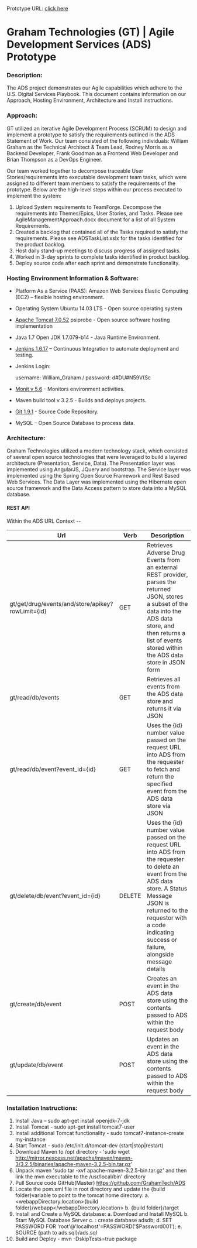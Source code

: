 Prototype URL: [click here](http://ec2-52-4-97-82.compute-1.amazonaws.com/ADS/grahamtech/index.html)
# Graham Technologies (GT) | Agile Development Services (ADS) Prototype #

### Description: ###

The ADS project demonstrates our Agile capabilities which adhere to the U.S. Digital Services Playbook.  This document contains information on our Approach, Hosting Environment, Architecture and Install instructions.

### Approach: ###

GT utilized an iterative Agile Development Process (SCRUM) to design and implement a prototype to satisfy the requirements outlined in the ADS Statement of Work. Our team consisted of the following individuals: William Graham as the Technical Architect & Team Lead, Rodney Morris as a Backend Developer, Frank Goodman as a Frontend Web Developer and Brian Thompson as a DevOps Engineer.  

Our team worked together to decompose traceable User Stories/requirements into executable development team tasks, which were assigned to different team members to satisfy the requirements of the prototype. Below are the high-level steps within our process executed to implement the system:

1.	Upload System requirements to TeamForge. Decompose the requirements into Themes/Epics, User Stories, and Tasks.  Please see AgileManagementApproach.docx document for a list of all System Requirements.
2.	Created a backlog that contained all of the Tasks required to satisfy the requirements.  Please see ADSTaskList.xslx for the tasks identified for the product backlog.
3.	Host daily stand-up meetings to discuss progress of assigned tasks. 
4.	Worked in 3-day sprints to complete tasks identified in product backlog.
5.	Deploy source code after each sprint and demonstrate functionality.

### Hosting Environment Information & Software: ###

- Platform As a Service (PAAS):  Amazon Web Services Elastic Computing (EC2) – flexible hosting environment.
- Operating System Ubuntu 14.03 LTS - Open source operating system 
- [Apache Tomcat 7.0.52](http://ec2-52-4-97-82.compute-1.amazonaws.com/probe) psiprobe - Open source software hosting implementation
- Java 1.7 Open JDK 1.7.079-b14 - Java Runtime Environment.
- [Jenkins 1.6.17](http://ec2-52-4-97-82.compute-1.amazonaws.com:8080/login?from=%2F) – Continuous Integration to automate deployment and testing.
- Jenkins Login: 

	username: William_Graham / password: d#DU#N59V(Sc

- [Monit v 5.6](http://ec2-52-4-97-82.compute-1.amazonaws.com:2812/) - Monitors environment activities.
- Maven build tool v 3.2.5 - Builds and deploys projects. 
- [Git 1.9.1](https://github.com/GrahamTech/ADS) - Source Code Repository.
- MySQL – Open Source Database to process data.

### Architecture: ###

Graham Technologies utilized a modern technology stack, which consisted of several open source technologies that were leveraged to build a layered architecture (Presentation, Service, Data).  The Presentation layer was implemented using AngularJS, JQuery and bootstrap.  The Service layer was implemented using the Spring Open Source Framework and Rest Based Web Services.  The Data Layer was implemented using the Hibernate open source framework and the Data Access pattern to store data into a MySQL database. 

#### REST API ####

Within the ADS URL Context --

Url           |Verb          | Description
--------------|------------- | -------------
gt/get/drug/events/and/store/apikey?rowLimit={id} |	GET	| 	Retrieves Adverse Drug Events from an external REST provider, parses the returned JSON, stores a subset of the data into the ADS data store, and then returns a list of events stored within the ADS data store in JSON form 
gt/read/db/events |	GET	| Retrieves all events from the ADS data store and returns it via JSON
gt/read/db/event?event_id={id} |	GET	| Uses the {id} number value passed on the request URL into ADS from the requester to fetch and return the specified event from the ADS data store via JSON
gt/delete/db/event?event_id={id} |	DELETE	| Uses the {id} number value passed on the request URL into ADS from the requester to delete an event from the ADS data store. A Status Message JSON is returned to the requestor with a code indicating success or failure, alongside message details
gt/create/db/event |	POST	| Creates an event in the ADS data store using the contents passed to ADS within the request body
gt/update/db/event |	POST	| Updates an event in the ADS data store using the contents passed to ADS within the request body

### Installation Instructions: ###

1.	Install Java – sudo apt-get install openjdk-7-jdk
2.	Install Tomcat - sudo apt-get install tomcat7-user
3.	Install additional Tomcat functionality - sudo tomcat7-instance-create my-instance
4.	Start Tomcat - sudo /etc/init.d/tomcat-dev (start|stop|restart)
5.	Download Maven to /opt directory - 'sudo wget http://mirror.nexcess.net/apache/maven/maven-3/3.2.5/binaries/apache-maven-3.2.5-bin.tar.gz'
6.	Unpack maven 'sudo tar -xvf  apache-maven-3.2.5-bin.tar.gz' and then link the mvn executable to the /usr/local/bin' directory
7.	Pull Source code GitHub(Master) https://github.com/GrahamTech/ADS
8.	Locate the pom.xml file in root directory and update the {build folder}variable to point to the tomcat home directory:
  a.	<webappDirectory.location>{build folder}/webapp</webappDirectory.location>
  b.	<outputDirectory>{build folder}/target</outputDirectory>
9.	Install and Create a MySQL database:
  a.	Download and Install MySQL
  b.	Start MySQL Database Server
  c.	<mysql>: create database adsdb;
  d.	SET PASSWORD FOR 'root'@'localhost'=PASSWORD('$Password001');
  e.	<mysql>SOURCE {path to ads.sql}/ads.sql
10.	Build and Deploy - mvn  -DskipTests=true package
